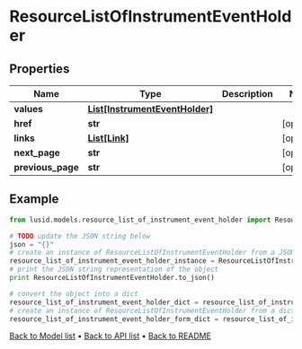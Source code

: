 # ResourceListOfInstrumentEventHolder


## Properties
Name | Type | Description | Notes
------------ | ------------- | ------------- | -------------
**values** | [**List[InstrumentEventHolder]**](InstrumentEventHolder.md) |  | 
**href** | **str** |  | [optional] 
**links** | [**List[Link]**](Link.md) |  | [optional] 
**next_page** | **str** |  | [optional] 
**previous_page** | **str** |  | [optional] 

## Example

```python
from lusid.models.resource_list_of_instrument_event_holder import ResourceListOfInstrumentEventHolder

# TODO update the JSON string below
json = "{}"
# create an instance of ResourceListOfInstrumentEventHolder from a JSON string
resource_list_of_instrument_event_holder_instance = ResourceListOfInstrumentEventHolder.from_json(json)
# print the JSON string representation of the object
print ResourceListOfInstrumentEventHolder.to_json()

# convert the object into a dict
resource_list_of_instrument_event_holder_dict = resource_list_of_instrument_event_holder_instance.to_dict()
# create an instance of ResourceListOfInstrumentEventHolder from a dict
resource_list_of_instrument_event_holder_form_dict = resource_list_of_instrument_event_holder.from_dict(resource_list_of_instrument_event_holder_dict)
```
[Back to Model list](../README.md#documentation-for-models) &#8226; [Back to API list](../README.md#documentation-for-api-endpoints) &#8226; [Back to README](../README.md)



